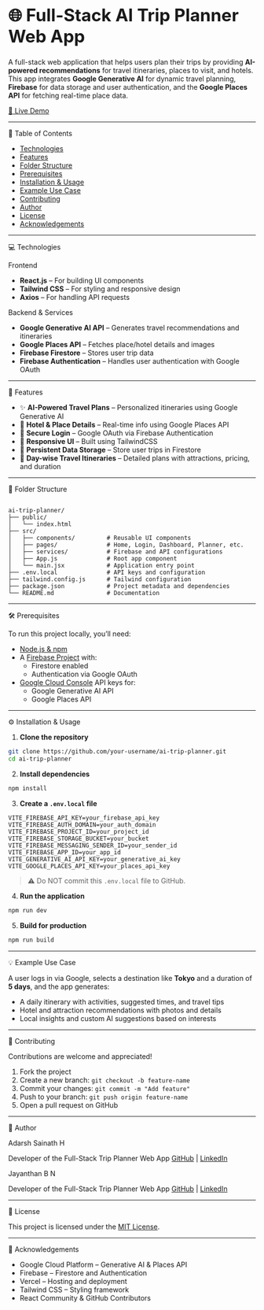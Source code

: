 <h1 style="font-size: 2.5em;">🌐 Full-Stack AI Trip Planner Web App</h1>

A full-stack web application that helps users plan their trips by providing **AI-powered recommendations** for travel itineraries, places to visit, and hotels. This app integrates **Google Generative AI** for dynamic travel planning, **Firebase** for data storage and user authentication, and the **Google Places API** for fetching real-time place data.

[🚀 Live Demo](https://ai-trip-web-seven.vercel.app/)

---

 📌 Table of Contents

- [Technologies](#technologies)
- [Features](#features)
- [Folder Structure](#folder-structure)
- [Prerequisites](#prerequisites)
- [Installation & Usage](#installation--usage)
- [Example Use Case](#example-use-case)
- [Contributing](#contributing)
- [Author](#author)
- [License](#license)
- [Acknowledgements](#acknowledgements)

---

 💻 Technologies

 Frontend

- **React.js** – For building UI components
- **Tailwind CSS** – For styling and responsive design
- **Axios** – For handling API requests

 Backend & Services

- **Google Generative AI API** – Generates travel recommendations and itineraries
- **Google Places API** – Fetches place/hotel details and images
- **Firebase Firestore** – Stores user trip data
- **Firebase Authentication** – Handles user authentication with Google OAuth

---

 🚀 Features

- ✨ **AI-Powered Travel Plans** – Personalized itineraries using Google Generative AI
- 🏨 **Hotel & Place Details** – Real-time info using Google Places API
- 🔐 **Secure Login** – Google OAuth via Firebase Authentication
- 📱 **Responsive UI** – Built using TailwindCSS
- 💾 **Persistent Data Storage** – Store user trips in Firestore
- 📅 **Day-wise Travel Itineraries** – Detailed plans with attractions, pricing, and duration

---

 📁 Folder Structure

```

ai-trip-planner/
├── public/
│   └── index.html
├── src/
│   ├── components/         # Reusable UI components
│   ├── pages/              # Home, Login, Dashboard, Planner, etc.
│   ├── services/           # Firebase and API configurations
│   ├── App.js              # Root app component
│   └── main.jsx            # Application entry point
├── .env.local              # API keys and configuration
├── tailwind.config.js      # Tailwind configuration
├── package.json            # Project metadata and dependencies
└── README.md               # Documentation

````

---

 🛠️ Prerequisites

To run this project locally, you’ll need:

- [Node.js & npm](https://nodejs.org)
- A [Firebase Project](https://firebase.google.com) with:
  - Firestore enabled
  - Authentication via Google OAuth
- [Google Cloud Console](https://console.cloud.google.com) API keys for:
  - Google Generative AI API
  - Google Places API

---

 ⚙️ Installation & Usage

1. **Clone the repository**

```bash
git clone https://github.com/your-username/ai-trip-planner.git
cd ai-trip-planner
````

2. **Install dependencies**

```bash
npm install
```

3. **Create a `.env.local` file**

```env
VITE_FIREBASE_API_KEY=your_firebase_api_key
VITE_FIREBASE_AUTH_DOMAIN=your_auth_domain
VITE_FIREBASE_PROJECT_ID=your_project_id
VITE_FIREBASE_STORAGE_BUCKET=your_bucket
VITE_FIREBASE_MESSAGING_SENDER_ID=your_sender_id
VITE_FIREBASE_APP_ID=your_app_id
VITE_GENERATIVE_AI_API_KEY=your_generative_ai_key
VITE_GOOGLE_PLACES_API_KEY=your_places_api_key
```

> ⚠️ Do NOT commit this `.env.local` file to GitHub.

4. **Run the application**

```bash
npm run dev
```

5. **Build for production**

```bash
npm run build
```

---

 💡 Example Use Case

A user logs in via Google, selects a destination like **Tokyo** and a duration of **5 days**, and the app generates:

* A daily itinerary with activities, suggested times, and travel tips
* Hotel and attraction recommendations with photos and details
* Local insights and custom AI suggestions based on interests

---
 🤝 Contributing

Contributions are welcome and appreciated!

1. Fork the project
2. Create a new branch: `git checkout -b feature-name`
3. Commit your changes: `git commit -m "Add feature"`
4. Push to your branch: `git push origin feature-name`
5. Open a pull request on GitHub

---

 👤 Author

 Adarsh Sainath H

Developer of the Full-Stack Trip Planner Web App
[GitHub](https://github.com/Adarash13) | [LinkedIn](https://www.linkedin.com/in/adarsh-sainath-h-26baa5307/)

 Jayanthan B N

Developer of the Full-Stack Trip Planner Web App
[GitHub](https://github.com/Jayanthan23) | [LinkedIn](https://www.linkedin.com/in/jayanthan-b-n-792949276/)

---

 📄 License

This project is licensed under the [MIT License](LICENSE).

---

 🙏 Acknowledgements

* Google Cloud Platform – Generative AI & Places API
* Firebase – Firestore and Authentication
* Vercel – Hosting and deployment
* Tailwind CSS – Styling framework
* React Community & GitHub Contributors
